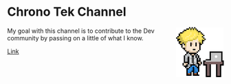 # Chrono Tek Channel

<img align="right" style="padding-left:40px;" src="./public/Perfil.png" />

My goal with this channel is to contribute to the Dev community by passing on a little of what I know.


[Link](https://www.youtube.com/channel/UCyjn5sM69a_2r_KO22wJdFA)